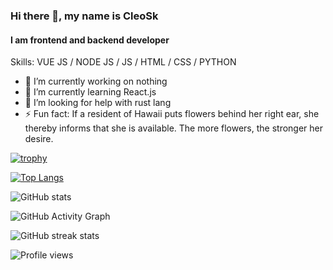 ### Hi there 👋, my name is CleoSk
#### I am frontend and backend developer

Skills: VUE JS / NODE JS / JS / HTML / CSS / PYTHON

- 🔭 I’m currently working on nothing 
- 🌱 I’m currently learning React.js
- 🤔 I’m looking for help with rust lang 
- ⚡ Fun fact: If a resident of Hawaii puts flowers behind her right ear, she thereby informs that she is available. The more flowers, the stronger her desire. 

[![trophy](https://github-profile-trophy.vercel.app/?username=CleoSk)](https://github.com/ryo-ma/github-profile-trophy)

[![Top Langs](https://github-readme-stats.vercel.app/api/top-langs/?username=CleoSk)](https://github.com/anuraghazra/github-readme-stats)

![GitHub stats](https://github-readme-stats.vercel.app/api?username=CleoSk&show_icons=true)  

![GitHub Activity Graph](https://activity-graph.herokuapp.com/graph?username=CleoSk)  

![GitHub streak stats](https://github-readme-streak-stats.herokuapp.com/?user=CleoSk)  

![Profile views](https://gpvc.arturio.dev/CleoSk)  
